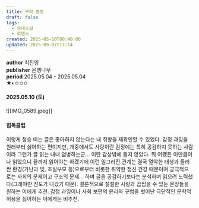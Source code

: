 ```yaml
---
title: 구의 증명
draft: false
tags:
  - 국내소설
  - 로맨스
created: 2025-05-10T00:40:00
updated: 2025-09-07T17:14
---
```

**author** 최진영<br/>
**publisher** 은행나무<br/>
**period** 2025.05.04 - 2025.05.04<br/>
★◐✩✩✩

#### 2025.05.10 (토)
![[IMG_0589.jpeg]]

#### 힙독클럽
이렇게 청승 떠는 글은 좋아하지 않는다는 내 취향을 재확인할 수 있었다. 감정 과잉을 원래부터 싫어하는 편이지만, 개중에서도 사랑이란 감정에는 특히 공감하지 못하는 사람이라 그런가 글 읽는 내내 염병하는군... 이란 감상밖에 들지 않았다. 뭐 어쨌든 이만큼이나 읽었으니 끝까지 읽어야는 하겠기에 이런 일그러진 관계는 결국 열악한 태생과 둘러싼 환경(가난과 빚, 조실부모 등)으로부터 비롯한 취약한 정신 건강 때문이며 궁극적으로는 사회의 문제이고 구조의 문제... 하며 글을 공감하기보다는 분석하며 읽으려 노력했다(그래야만 진도가 나갔기 때문).
결론적으로 절절한 사랑과 곱씹을 수 있는 문장들을 원하는 이에게 추천. 감정 과잉이나 사회 보편의 윤리와 규범을 벗어난 극단적인 문학적 허용을 싫어하는 이에게는 비추천.